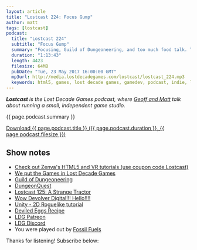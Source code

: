 ```yaml
---
layout: article
title: "Lostcast 224: Focus Gump"
author: matt
tags: [lostcast]
podcast:
  title: "Lostcast 224"
  subtitle: "Focus Gump"
  summary: "Focusing, Guild of Dungeoneering, and too much food talk. Thanks to Zenva for sponsoring this episode."
  duration: "1:13:43"
  length: 4423
  filesize: 64MB
  pubDate: "Tue, 23 May 2017 16:00:00 GMT"
  mp3url: http://media.lostdecadegames.com/lostcast/lostcast_224.mp3
  keywords: html5, games, lost decade games, gamedev, podcast, indie, lostcast
---
```

_**Lostcast** is the Lost Decade Games podcast, where [Geoff and Matt](/about/) talk about running a small, independent game studio._

{{ page.podcast.summary }}

<a class="download-podcast" href="{{ page.podcast.mp3url }}">
	Download {{ page.podcast.title }} ({{ page.podcast.duration }}, {{ page.podcast.filesize }})
</a>

## Show notes

* [Check out Zenva's HTML5 and VR tutorials (use coupon code Lostcast)](https://zenva.com/)
* [We put the Games in Lost Decade Games](http://www.lostdecadegames.com/)
* [Guild of Dungeoneering](http://www.guildofdungeoneering.com/)
* [DungeonQuest](https://boardgamegeek.com/boardgame/71061/dungeonquest-third-edition)
* [Lostcast 125: A Strange Tractor](http://www.lostdecadegames.com/lostcast-125/)
* [Wow Devolver Digital!!! Hello!!!!](https://twitter.com/moppppin/status/516826809363492865)
* [Unity - 2D Roguelike tutorial](https://unity3d.com/learn/tutorials/projects/2d-roguelike-tutorial)
* [Deviled Eggs Recipe](https://www.youtube.com/watch?v=dQw4w9WgXcQ)
* [LDG Patreon](https://www.patreon.com/lostdecadegames)
* [LDG Discord](https://discord.gg/jNHav65)
* You were played out by [Fossil Fuels](http://music.gamechops.com/track/fossil-fuels-sonic-the-hedgehog-2-oil-ocean-zone)

Thanks for listening! Subscribe below:
